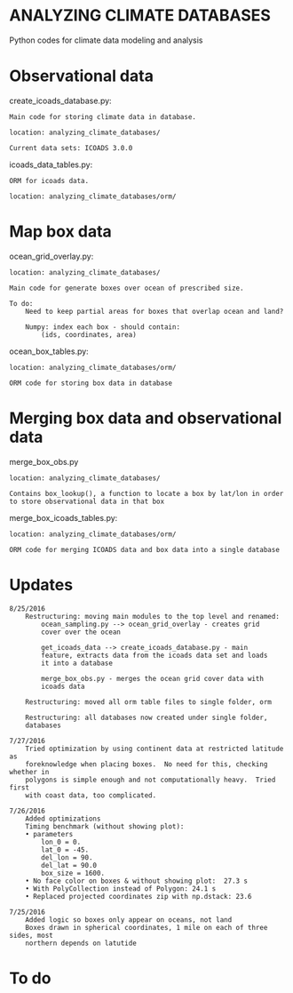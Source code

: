 ANALYZING CLIMATE DATABASES
===========================

Python codes for climate data modeling and analysis


Observational data
==================

create_icoads_database.py:

    Main code for storing climate data in database.  

    location: analyzing_climate_databases/

    Current data sets: ICOADS 3.0.0


icoads_data_tables.py:

    ORM for icoads data.

    location: analyzing_climate_databases/orm/


Map box data
============

ocean_grid_overlay.py:

    location: analyzing_climate_databases/

    Main code for generate boxes over ocean of prescribed size.

    To do:
        Need to keep partial areas for boxes that overlap ocean and land?

        Numpy: index each box - should contain:
            (ids, coordinates, area)

ocean_box_tables.py:

    location: analyzing_climate_databases/orm/

    ORM code for storing box data in database


Merging box data and observational data
=======================================

merge_box_obs.py

    location: analyzing_climate_databases/

    Contains box_lookup(), a function to locate a box by lat/lon in order to store observational data in that box 

merge_box_icoads_tables.py:

    location: analyzing_climate_databases/orm/

    ORM code for merging ICOADS data and box data into a single database


Updates
=======

    8/25/2016
        Restructuring: moving main modules to the top level and renamed:
            ocean_sampling.py --> ocean_grid_overlay - creates grid 
            cover over the ocean

            get_icoads_data --> create_icoads_database.py - main 
            feature, extracts data from the icoads data set and loads 
            it into a database

            merge_box_obs.py - merges the ocean grid cover data with 
            icoads data

        Restructuring: moved all orm table files to single folder, orm

        Restructuring: all databases now created under single folder, 
        databases

    7/27/2016
        Tried optimization by using continent data at restricted latitude as 
        foreknowledge when placing boxes.  No need for this, checking whether in
        polygons is simple enough and not computationally heavy.  Tried first 
        with coast data, too complicated.

    7/26/2016
        Added optimizations
        Timing benchmark (without showing plot):
        • parameters
            lon_0 = 0.
            lat_0 = -45.
            del_lon = 90.
            del_lat = 90.0
            box_size = 1600.
        • No face color on boxes & without showing plot:  27.3 s
        • With PolyCollection instead of Polygon: 24.1 s
        • Replaced projected coordinates zip with np.dstack: 23.6
    
    7/25/2016
        Added logic so boxes only appear on oceans, not land
        Boxes drawn in spherical coordinates, 1 mile on each of three sides, most
        northern depends on latutide

To do
=====


